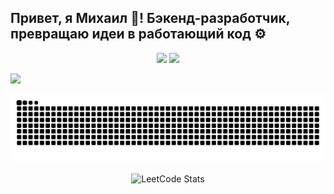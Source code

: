 <h2>Привет, я Михаил 👋! Бэкенд-разработчик, превращаю идеи в работающий код ⚙️</h2>




<p align="center">
  <img src="https://github-readme-stats.vercel.app/api?username=nikkes174&show_icons=true&theme=tokyonight&hide_border=true" height="160"/>
  <img src="https://github-readme-stats.vercel.app/api/top-langs/?username=nikkes174&layout=compact&theme=tokyonight&hide_border=true" height="160"/>
</p>
<a href="https://t.me/davsetakie">
  <img src="https://img.shields.io/badge/Telegram-2CA5E0?style=for-the-badge&logo=telegram&logoColor=white"/>
</a>

<p align="center">
  <img src="https://raw.githubusercontent.com/nikkes174/snk/output/snake.svg" alt="Snake animation"/>
</p>

<p align="center">
  <img src="https://leetcard.jacoblin.cool/pride174?theme=dark&font=Fira%20Code&ext=heatmap" alt="LeetCode Stats" />
</p>
